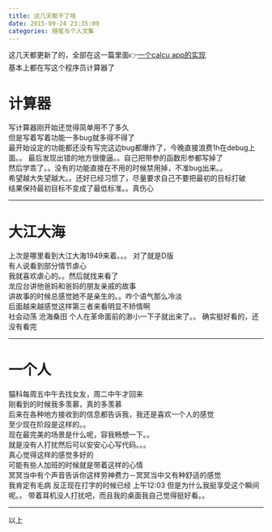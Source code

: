 ```yaml
---
title: 这几天都干了啥
date: 2015-09-24 23:35:09
categories: 随笔与个人文集
---
```

这几天都更新了的，全部在这一篇里面👉[一个calcu app的实现](//gaoryrt.github.io/2015/09/21/一个calcu-app的实现/)  
基本上都在写这个程序员计算器了  
<!--more--> 
# 计算器   
写计算器刚开始还觉得简单用不了多久  
但是写着写着功能一多bug就多得不得了  
最开始设定的功能都还没有写完这边bug都爆炸了，今晚直接浪费1h在debug上面。。
最后发现出错的地方很傻逼。。自己把带参的函数形参都写掉了  
然后学乖了。。没有的功能直接在不用的时候禁用掉，不准bug出来。。  
希望越大失望越大。。还好已经习惯了，尽量要求自己不要把最初的目标打破  
结果保持最初目标不变成了最低标准。。真伤心  
***  
# 大江大海
上次是哪里看到大江大海1949来着。。。
对了就是D版  
有人说看到部分情节虐心  
我就喜欢虐心的。。然后就找来看了  
龙应台讲他爸妈和爸妈的朋友亲戚的故事  
讲故事的时候总感觉她不是亲生的。。咋个语气那么冷淡  
后面越来越感觉这样第三者来看明显不矫情啊  
社会动荡 沧海桑田 个人在革命面前的渺小一下子就出来了。。 
确实挺好看的，还没有看完  
***  
# 一个人 
猫科每周五中午去找女友，周二中午才回来  
刚看到的时候我多羡慕，真的多羡慕  
后来在各种地方接收到的信息都告诉我，我还是喜欢一个人的感觉  
至少现在阶段是这样的。。  
现在最完美的场景是什么呢，容我畅想一下。。  
就是没有人打扰然后可以安安心心写代码。。。  
真心觉得这样的感觉多好的  
可能有些人加班的时候就是带着这样的心情  
冥冥当中有个声音告诉你这样劳神费力－冥冥当中又有种舒适的感觉  
我肯定有毛病  反正现在打字的时候已经 上午12:03 但是为什么我挺享受这个瞬间呢。。
带着耳机没人打扰吧，而且我的桌面我自己觉得挺好看。。
***  
以上
